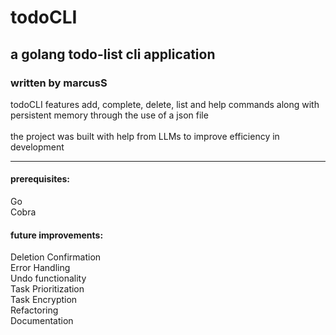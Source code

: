 # todoCLI
## a golang todo-list cli application
### written by marcusS

<p>todoCLI features add, complete, delete, list and help commands along with persistent memory through the use of a json file<br>
<br>
the project was built with help from LLMs to improve efficiency in development</p>

---

#### prerequisites:
<p>Go<br>
Cobra</p>

#### future improvements:
<p>Deletion Confirmation<br>
Error Handling<br>
Undo functionality<br>
Task Prioritization<br>
Task Encryption<br>
Refactoring<br>
Documentation</p>
